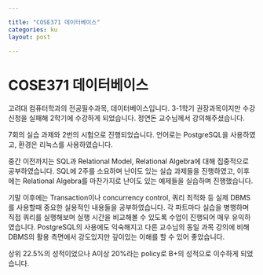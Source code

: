 ```yaml
---

title: "COSE371 데이터베이스"
categories: ku
layout: post

---
```


# COSE371 데이터베이스

고려대 컴퓨터학과의 전공필수과목, 데이터베이스입니다. 3-1학기 권장과목이지만 수강신청을 실패해 2학기에 수강하게 되었습니다. 정연돈 교수님께서 강의해주셨습니다.

7회의 실습 과제와 2번의 시험으로 진행되었습니다. 언어로는 PostgreSQL을 사용하였고, 환경은 리눅스를 사용하였습니다.

중간 이전까지는 SQL과 Relational Model, Relational Algebra에 대해 집중적으로 공부하였습니다. SQL에 2주를 소요하며 난이도 있는 실습 과제들을 진행하였고, 이후에는 Relational Algebra를 마찬가지로 난이도 있는 예제들을 실습하며 진행했습니다. 

기말 이후에는 Transaction이나 concurrency control, 쿼리 최적화 등 실제 DBMS를 사용할때 중요한 실용적인 내용들을 공부하였습니다. 각 파트마다 실습을 병행하며 직접 쿼리를 실행해보며 실행 시간을 비교해볼 수 있도록 수업이 진행되어 매우 유익하였습니다. PostgreSQL의 사용에도 익숙해지고 다른 교수님의 동일 과목 강의에 비해 DBMS의 활용 측면에서 강도있지만 깊이있는 이해를 할 수 있어 좋았습니다.

상위 22.5%의 성적이었으나 A이상 20%라는 policy로 B+의 성적으로 이수하게 되었습니다.